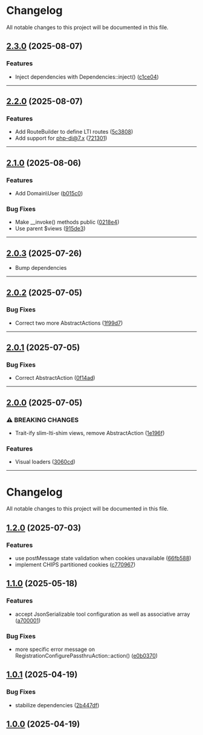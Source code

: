 <!--- BEGIN HEADER -->
# Changelog

All notable changes to this project will be documented in this file.
<!--- END HEADER -->

## [2.3.0](https://github.com/groton-school/slim-lti-shim/compare/v2.2.0...v2.3.0) (2025-08-07)

### Features

* Inject dependencies with Dependencies::inject() ([c1ce04](https://github.com/groton-school/slim-lti-shim/commit/c1ce04a3af674767ceb85b2029d282308158ca42))


---

## [2.2.0](https://github.com/groton-school/slim-lti-shim/compare/v2.1.0...v2.2.0) (2025-08-07)

### Features

* Add RouteBuilder to define LTI routes ([5c3808](https://github.com/groton-school/slim-lti-shim/commit/5c38084c47fc7eda30c4469a086fdf808b66d0a1))
* Add support for php-di@7.x ([721301](https://github.com/groton-school/slim-lti-shim/commit/72130171e3909de5915465bf8938cc290b6024ff))


---

## [2.1.0](https://github.com/groton-school/slim-lti-shim/compare/v2.0.3...v2.1.0) (2025-08-06)

### Features

* Add Domain\User ([b015c0](https://github.com/groton-school/slim-lti-shim/commit/b015c048f919c7381bb0d4b9a6d40cd57b892fc8))

### Bug Fixes

* Make __invoke() methods public ([0218e4](https://github.com/groton-school/slim-lti-shim/commit/0218e41c155c56c7ddf67694cb9fe37415a1e35f))
* Use parent $views ([915de3](https://github.com/groton-school/slim-lti-shim/commit/915de348765634a08efe9ccef947a5dd10992c82))


---

## [2.0.3](https://github.com/groton-school/lti.slim-lti-shim/compare/v2.0.2...v2.0.3) (2025-07-26)

- Bump dependencies

---

## [2.0.2](https://github.com/groton-school/lti.slim-lti-shim/compare/v2.0.1...v2.0.2) (2025-07-05)

### Bug Fixes

- Correct two more AbstractActions ([1f99d7](https://github.com/groton-school/lti.slim-lti-shim/commit/1f99d7caefd7e0acb1d358b0af94e0390523fcf7))

---

## [2.0.1](https://github.com/groton-school/lti.slim-lti-shim/compare/v2.0.0...v2.0.1) (2025-07-05)

### Bug Fixes

- Correct AbstractAction ([0f14ad](https://github.com/groton-school/lti.slim-lti-shim/commit/0f14adbba716c88ccc5970fcf681cb68a1569844))

---

## [2.0.0](https://github.com/groton-school/lti.slim-lti-shim/compare/v1.2.0...v2.0.0) (2025-07-05)

### ⚠ BREAKING CHANGES

- Trait-ify slim-lti-shim views, remove AbstractAction ([1e196f](https://github.com/groton-school/lti.slim-lti-shim/commit/1e196f7c2bceb343e93ad34ea734e4d2a2e54790))

### Features

- Visual loaders ([3060cd](https://github.com/groton-school/lti.slim-lti-shim/commit/3060cd3bc2662ffe9430b09f1d104c1248b4ff2f))

---

# Changelog

All notable changes to this project will be documented in this file.

## [1.2.0](https://github.com/groton-school/lti.slim-lti-shim/compare/v1.1.0...v1.2.0) (2025-07-03)

### Features

- use postMessage state validation when cookies unavailable ([66fb588](https://github.com/groton-school/lti.slim-lti-shim/commit/66fb5884160e209208349cf417c3d13b78864dd2))
- implement CHIPS partitioned cookies ([c770967](https://github.com/groton-school/lti.slim-lti-shim/commit/c770967e389f5538bea2c018ffecdf74cf2f86a5))

## [1.1.0](https://github.com/groton-school/lti.slim-lti-shim/compare/v1.0.1...v1.1.0) (2025-05-18)

### Features

- accept JsonSerializable tool configuration as well as associative array ([a700001](https://github.com/groton-school/lti.slim-lti-shim/commit/a7000011e05d8c155048f1e1fa80a558ee63a195))

### Bug Fixes

- more specific error message on RegistrationConfigurePassthruAction::action() ([e0b0370](https://github.com/groton-school/lti.slim-lti-shim/commit/e0b0370e9311eb42a069ce0291bcf8e9eace0ba6))

## [1.0.1](https://github.com/groton-school/lti.slim-lti-shim/compare/v1.0.0...v1.0.1) (2025-04-19)

### Bug Fixes

- stabilize dependencies ([2b447df](https://github.com/groton-school/lti.slim-lti-shim/commit/2b447dfedd8428aa6ca5efa915c9ab3cf8790321))

## [1.0.0](https://github.com/groton-school/lti.slim-lti-shim/compare/1751c27a7f2e0d515a0c3965ef24024eeab0a1dd...v1.0.0) (2025-04-19)
